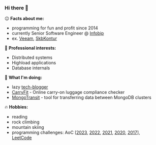 ### Hi there 👋

😐 **Facts about me:**
- programming for fun and profit since 2014
- currently Senior Software Engineer @ [Infobip](https://github.com/infobip)
- ex. [Veeam](https://www.veeam.com/), [SkbKontur](https://github.com/skbkontur)

👀 **Professional interests:**
- Distributed systems
- Highload applications
- Database internals

🔨 **What I'm doing:**
- lazy [tech-blogger](https://www.maltsev.space/)
- [CarryFit](https://axeluser.github.io/carry-fit/) - Online carry-on luggage compliance checker
- [MongoTransit](https://github.com/AxelUser/MongoTransit) - tool for transferring data between MongoDB clusters

🔥 **Hobbies:**
- reading
- rock climbing
- mountain skiing
- programming challenges: AoC [[2023](https://github.com/AxelUser/aoc-2023-kt), [2022](https://github.com/AxelUser/aoc-2022), [2021](https://github.com/AxelUser/aoc-2021), [2020](https://github.com/AxelUser/AdventOfCode2020), [2017](https://github.com/AxelUser/advent-of-code-2017)], [LeetCode](https://github.com/AxelUser/leetcode-kt)
